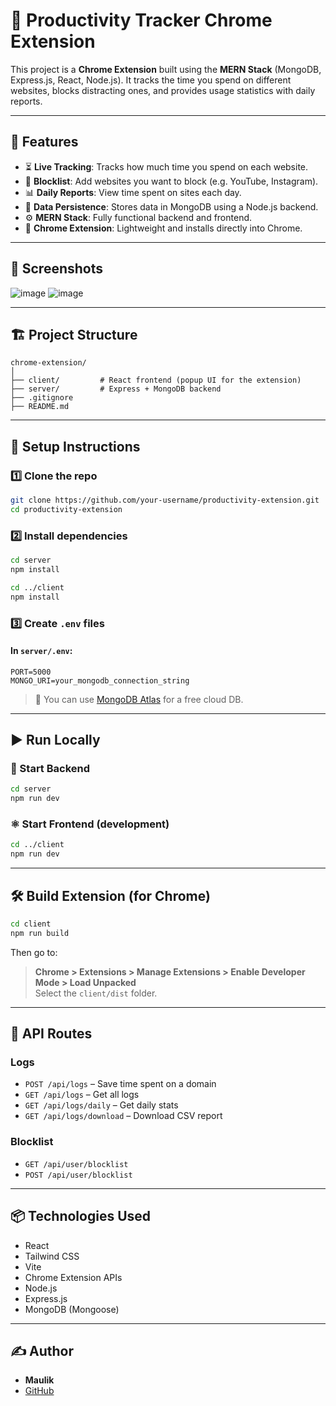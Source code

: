 # 🚀 Productivity Tracker Chrome Extension

This project is a **Chrome Extension** built using the **MERN Stack** (MongoDB, Express.js, React, Node.js). It tracks the time you spend on different websites, blocks distracting ones, and provides usage statistics with daily reports.

---

## 🧠 Features

- ⏳ **Live Tracking**: Tracks how much time you spend on each website.
- 🚫 **Blocklist**: Add websites you want to block (e.g. YouTube, Instagram).
- 📊 **Daily Reports**: View time spent on sites each day.
- 💾 **Data Persistence**: Stores data in MongoDB using a Node.js backend.
- ⚙️ **MERN Stack**: Fully functional backend and frontend.
- 🧩 **Chrome Extension**: Lightweight and installs directly into Chrome.

---

## 📸 Screenshots
![image](https://github.com/user-attachments/assets/4fb2aad5-4293-48e1-853f-591827740e04)
![image](https://github.com/user-attachments/assets/e992f1e4-c913-45c2-ab56-7ced91580bea)

---

## 🏗️ Project Structure

```
chrome-extension/
│
├── client/         # React frontend (popup UI for the extension)
├── server/         # Express + MongoDB backend
├── .gitignore
├── README.md
```

---

## 🔧 Setup Instructions

### 1️⃣ Clone the repo
```bash
git clone https://github.com/your-username/productivity-extension.git
cd productivity-extension
```

### 2️⃣ Install dependencies
```bash
cd server
npm install

cd ../client
npm install
```

### 3️⃣ Create `.env` files

#### In `server/.env`:
```
PORT=5000
MONGO_URI=your_mongodb_connection_string
```

> 📝 You can use [MongoDB Atlas](https://www.mongodb.com/atlas/database) for a free cloud DB.

---

## ▶️ Run Locally

### 🔁 Start Backend
```bash
cd server
npm run dev
```

### ⚛️ Start Frontend (development)
```bash
cd ../client
npm run dev
```

---

## 🛠️ Build Extension (for Chrome)

```bash
cd client
npm run build
```

Then go to:

> **Chrome > Extensions > Manage Extensions > Enable Developer Mode > Load Unpacked**  
> Select the `client/dist` folder.

---

## 📂 API Routes

### Logs
- `POST /api/logs` – Save time spent on a domain
- `GET /api/logs` – Get all logs
- `GET /api/logs/daily` – Get daily stats
- `GET /api/logs/download` – Download CSV report

### Blocklist
- `GET /api/user/blocklist`
- `POST /api/user/blocklist`

---


## 📦 Technologies Used

- React
- Tailwind CSS
- Vite
- Chrome Extension APIs
- Node.js
- Express.js
- MongoDB (Mongoose)

---


## ✍️ Author

- **Maulik**
- [GitHub](https://github.com/maulikgupta27)
